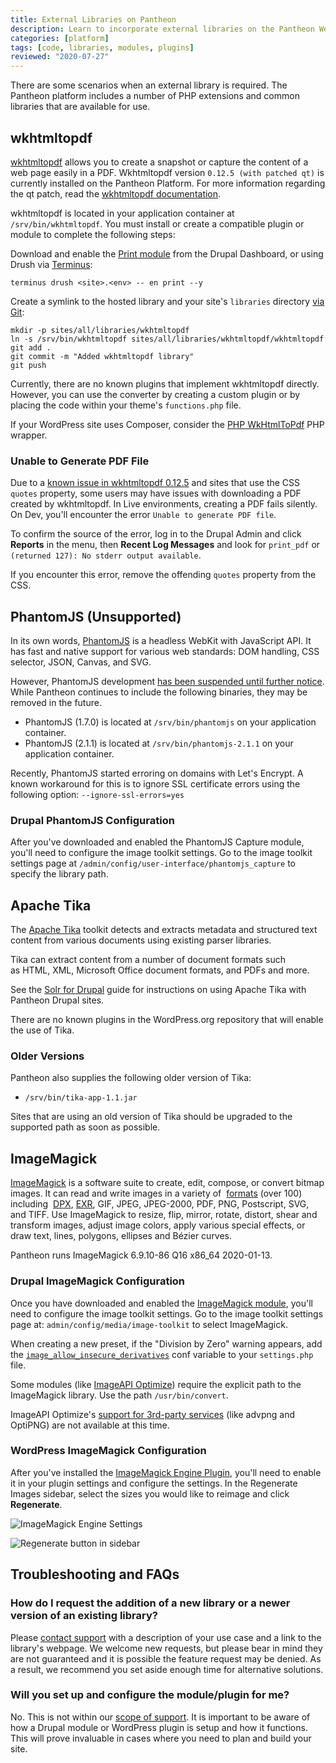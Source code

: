 ```yaml
---
title: External Libraries on Pantheon
description: Learn to incorporate external libraries on the Pantheon Website Management Platform.
categories: [platform]
tags: [code, libraries, modules, plugins]
reviewed: "2020-07-27"
---
```


There are some scenarios when an external library is required. The Pantheon platform includes a number of PHP extensions and common libraries that are available for use.

## wkhtmltopdf

[wkhtmltopdf](https://wkhtmltopdf.org/) allows you to create a snapshot or capture the content of a web page easily in a PDF. Wkhtmltopdf version `0.12.5 (with patched qt)` is currently installed on the Pantheon Platform. For more information regarding the qt patch, read the [wkhtmltopdf documentation](https://wkhtmltopdf.org/status.html).

wkhtmltopdf is located in your application container at `/srv/bin/wkhtmltopdf`. You must install or create a compatible plugin or module to complete the following steps:

<TabList>

<Tab title="Drupal 7" id="d7-example" active={true}>

Download and enable the [Print module](https://www.drupal.org/project/print) from the Drupal Dashboard, or using Drush via [Terminus](/terminus/):

```bash{promptUser: user}
terminus drush <site>.<env> -- en print --y
```

Create a symlink to the hosted library and your site's `libraries` directory [via Git](/guides/git/git-config#clone-your-site-codebase):

```bash{promptUser: user}
mkdir -p sites/all/libraries/wkhtmltopdf
ln -s /srv/bin/wkhtmltopdf sites/all/libraries/wkhtmltopdf/wkhtmltopdf
git add .
git commit -m "Added wkhtmltopdf library"
git push
```

</Tab>

<Tab title="WordPress" id="wp-example">

Currently, there are no known plugins that implement wkhtmltopdf directly. However, you can use the converter by creating a custom plugin or by placing the code within your theme's `functions.php` file.

If your WordPress site uses Composer, consider the [PHP WkHtmlToPdf](https://github.com/mikehaertl/phpwkhtmltopdf) PHP wrapper.

</Tab>

</TabList>

### Unable to Generate PDF File

Due to a [known issue in wkhtmltopdf 0.12.5](https://github.com/wkhtmltopdf/wkhtmltopdf/issues/4242) and sites that use the CSS `quotes` property, some users may have issues with downloading a PDF created by wkhtmltopdf. In Live environments, creating a PDF fails silently. On Dev, you'll encounter the error `Unable to generate PDF file`.

To confirm the source of the error, log in to the Drupal Admin and click **Reports** in the menu, then **Recent Log Messages** and look for `print_pdf` or `(returned 127): No stderr output available`.

If you encounter this error, remove the offending `quotes` property from the CSS.

## PhantomJS (Unsupported)

In its own words, [PhantomJS](https://github.com/ariya/phantomjs/) is a headless WebKit with JavaScript API. It has fast and native support for various web standards: DOM handling, CSS selector, JSON, Canvas, and SVG.

However, PhantomJS development [has been suspended until further notice](https://github.com/ariya/phantomjs/issues/15344). While Pantheon continues to include the following binaries, they may be removed in the future.

- PhantomJS (1.7.0) is located at `/srv/bin/phantomjs` on your application container.
- PhantomJS (2.1.1) is located at `/srv/bin/phantomjs-2.1.1` on your application container.

Recently, PhantomJS started erroring on domains with Let's Encrypt. A known workaround for this is to ignore SSL certificate errors using the following option: `--ignore-ssl-errors=yes`

### Drupal PhantomJS Configuration

After you've downloaded and enabled the PhantomJS Capture module, you'll need to configure the image toolkit settings. Go to the image toolkit settings page at `/admin/config/user-interface/phantomjs_capture` to specify the library path.

## Apache Tika

The [Apache Tika](https://tika.apache.org/) toolkit detects and extracts metadata and structured text content from various documents using existing parser libraries.

Tika can extract content from a number of document formats such as HTML, XML, Microsoft Office document formats, and PDFs and more.

See the [Solr for Drupal](/guides/solr-drupal) guide for instructions on using Apache Tika with Pantheon Drupal sites.

There are no known plugins in the WordPress.org repository that will enable the use of Tika.

### Older Versions

Pantheon also supplies the following older version of Tika:

- `/srv/bin/tika-app-1.1.jar`

Sites that are using an old version of Tika should be upgraded to the supported path as soon as possible.

## ImageMagick

[ImageMagick](https://www.imagemagick.org/script/index.php) is a software suite to create, edit, compose, or convert bitmap images. It can read and write images in a variety of  [formats](https://www.imagemagick.org/script/formats.php) (over 100) including  [DPX](https://www.imagemagick.org/script/motion-picture.php), [EXR](https://www.imagemagick.org/script/high-dynamic-range.php), GIF, JPEG, JPEG-2000, PDF, PNG, Postscript, SVG, and TIFF. Use ImageMagick to resize, flip, mirror, rotate, distort, shear and transform images, adjust image colors, apply various special effects, or draw text, lines, polygons, ellipses and Bézier curves.

Pantheon runs ImageMagick 6.9.10-86 Q16 x86_64 2020-01-13.

### Drupal ImageMagick Configuration

Once you have downloaded and enabled the [ImageMagick module](https://www.drupal.org/project/imagemagick), you'll need to configure the image toolkit settings. Go to the image toolkit settings page at: `admin/config/media/image-toolkit` to select ImageMagick.

When creating a new preset, if the "Division by Zero" warning appears, add the [`image_allow_insecure_derivatives`](https://www.drupal.org/project/image_allow_insecure_derivatives) conf variable to your `settings.php` file.

Some modules (like [ImageAPI Optimize](https://www.drupal.org/project/imageapi_optimize)) require the explicit path to the ImageMagick library. Use the path `/usr/bin/convert`.

ImageAPI Optimize's [support for 3rd-party services](https://www.drupal.org/node/773342) (like advpng and OptiPNG) are not available at this time.

### WordPress ImageMagick Configuration

After you've installed the [ImageMagick Engine Plugin](https://wordpress.org/plugins/imagemagick-engine/#installation), you'll need to enable it in your plugin settings and configure the settings. In the Regenerate Images sidebar, select the sizes you would like to reimage and click **Regenerate**.

![ImageMagick Engine Settings](../images/imagemagick-engine-settings.png)

![Regenerate button in sidebar](../images/imagemagick-regenerate-sidebar.png)


## Troubleshooting and FAQs

### How do I request the addition of a new library or a newer version of an existing library?

Please [contact support](/guides/support/contact-support/) with a description of your use case and a link to the library's webpage. We welcome new requests, but please bear in mind they are not guaranteed and it is possible the feature request may be denied. As a result, we recommend you set aside enough time for alternative solutions.

### Will you set up and configure the module/plugin for me?

No. This is not within our [scope of support](/guides/support). It is important to be aware of how a Drupal module or WordPress plugin is setup and how it functions. This will prove invaluable in cases where you need to plan and build your site.
